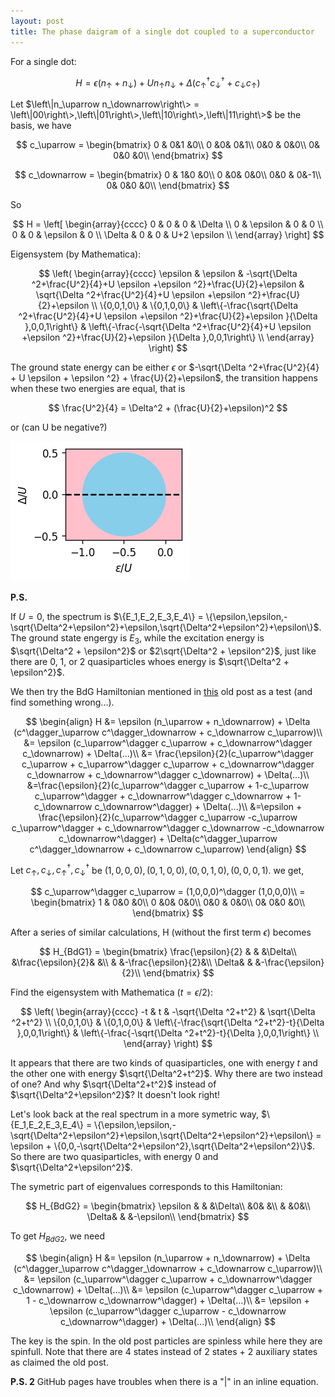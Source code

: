 ```yaml
---
layout: post
title: The phase daigram of a single dot coupled to a superconductor
---
```

For a single dot:

$$
H = \epsilon (n_\uparrow + n_\downarrow) + U n_\uparrow n_\downarrow + \Delta (c^\dagger_\uparrow c^\dagger_\downarrow + c_\downarrow c_\uparrow)
$$

Let $\left\|n_\uparrow n_\downarrow\right\> = \left\|00\right\>,\left\|01\right\>,\left\|10\right\>,\left\|11\right\>$ be the basis, we have

$$
c_\uparrow = \begin{bmatrix}
0 & 0&1 &0\\
0 &0& 0&1\\
0&0 & 0&0\\
0& 0&0 &0\\
\end{bmatrix}
$$

$$
c_\downarrow = \begin{bmatrix}
0 & 1&0 &0\\
0 &0& 0&0\\
0&0 & 0&-1\\
0& 0&0 &0\\
\end{bmatrix}
$$

So

$$
H = \left[
\begin{array}{cccc}
 0 & 0 & 0 & \Delta  \\
 0 & \epsilon  & 0 & 0 \\
 0 & 0 & \epsilon  & 0 \\
 \Delta  & 0 & 0 & U+2 \epsilon  \\
\end{array}
\right]
$$

Eigensystem (by Mathematica):

$$
\left(
\begin{array}{cccc}
 \epsilon  & \epsilon  & -\sqrt{\Delta ^2+\frac{U^2}{4}+U \epsilon +\epsilon ^2}+\frac{U}{2}+\epsilon  & \sqrt{\Delta ^2+\frac{U^2}{4}+U \epsilon +\epsilon ^2}+\frac{U}{2}+\epsilon  \\
 \{0,0,1,0\} & \{0,1,0,0\} & \left\{-\frac{\sqrt{\Delta ^2+\frac{U^2}{4}+U \epsilon +\epsilon ^2}+\frac{U}{2}+\epsilon }{\Delta },0,0,1\right\} & \left\{-\frac{-\sqrt{\Delta ^2+\frac{U^2}{4}+U \epsilon +\epsilon ^2}+\frac{U}{2}+\epsilon }{\Delta },0,0,1\right\} \\
\end{array}
\right)
$$

The ground state energy can be either $\epsilon$ or $-\sqrt{\Delta ^2+\frac{U^2}{4} + U \epsilon + \epsilon ^2} + \frac{U}{2}+\epsilon$, the transition happens when these two energies are equal, that is

$$
\frac{U^2}{4} = \Delta^2 + (\frac{U}{2}+\epsilon)^2
$$

or (can U be negative?)

![](/images/sdphase.png)

**P.S.**

If $U = 0$, the spectrum is $\{E_1,E_2,E_3,E_4\} = \{\epsilon,\epsilon,-\sqrt{\Delta^2+\epsilon^2}+\epsilon,\sqrt{\Delta^2+\epsilon^2}+\epsilon\}$. The ground state engergy is $E_3$, while the excitation energy is $\sqrt{\Delta^2 + \epsilon^2}$ or $2\sqrt{\Delta^2 + \epsilon^2}$, just like there are 0, 1, or 2 quasiparticles whoes energy is $\sqrt{\Delta^2 + \epsilon^2}$.


We then try the BdG Hamiltonian mentioned in [this](../../../2019/05/11/something-about-particle-hole-symmetry.html) old post as a test (and find something wrong...).

$$
\begin{align}
H &= \epsilon (n_\uparrow + n_\downarrow) + \Delta (c^\dagger_\uparrow c^\dagger_\downarrow + c_\downarrow c_\uparrow)\\
&= \epsilon (c_\uparrow^\dagger c_\uparrow + c_\downarrow^\dagger c_\downarrow) + \Delta(...)\\
&= \frac{\epsilon}{2}(c_\uparrow^\dagger c_\uparrow + c_\uparrow^\dagger c_\uparrow + c_\downarrow^\dagger c_\downarrow + c_\downarrow^\dagger c_\downarrow) + \Delta(...)\\
&=\frac{\epsilon}{2}(c_\uparrow^\dagger c_\uparrow + 1-c_\uparrow c_\uparrow^\dagger + c_\downarrow^\dagger c_\downarrow + 1-c_\downarrow c_\downarrow^\dagger) + \Delta(...)\\
&=\epsilon + \frac{\epsilon}{2}(c_\uparrow^\dagger c_\uparrow -c_\uparrow c_\uparrow^\dagger + c_\downarrow^\dagger c_\downarrow -c_\downarrow c_\downarrow^\dagger) + \Delta(c^\dagger_\uparrow c^\dagger_\downarrow + c_\downarrow c_\uparrow)
\end{align} 
$$

Let $c_\uparrow,c_\downarrow,c_\uparrow^\dagger,c_\downarrow^\dagger$ be $(1,0,0,0),(0,1,0,0),(0,0,1,0),(0,0,0,1)$. we get,

$$
c_\uparrow^\dagger c_\uparrow = (1,0,0,0)^\dagger (1,0,0,0)\\
= \begin{bmatrix}
1 & 0&0 &0\\
0 &0& 0&0\\
0&0 & 0&0\\
0& 0&0 &0\\
\end{bmatrix}
$$

After a series of similar calculations, H (without the first term $\epsilon$) becomes

$$
H_{BdG1} = \begin{bmatrix}
\frac{\epsilon}{2} & & &\Delta\\
 &\frac{\epsilon}{2}& &\\
& &-\frac{\epsilon}{2}&\\
\Delta& & &-\frac{\epsilon}{2}\\
\end{bmatrix}
$$

Find the eigensystem with Mathematica ($t = \epsilon/2$):

$$
\left(
\begin{array}{cccc}
 -t & t & -\sqrt{\Delta ^2+t^2} & \sqrt{\Delta ^2+t^2} \\
 \{0,0,1,0\} & \{0,1,0,0\} & \left\{-\frac{\sqrt{\Delta ^2+t^2}-t}{\Delta },0,0,1\right\} & \left\{-\frac{-\sqrt{\Delta ^2+t^2}-t}{\Delta },0,0,1\right\} \\
\end{array}
\right)
$$

It appears that there are two kinds of quasiparticles, one with energy $t$ and the other one with energy $\sqrt{\Delta^2+t^2}$. Why there are two instead of one? And why $\sqrt{\Delta^2+t^2}$ instead of $\sqrt{\Delta^2+\epsilon^2}$? It doesn't look right!

Let's look back at the real spectrum in a more symetric way, $\{E_1,E_2,E_3,E_4\} = \{\epsilon,\epsilon,-\sqrt{\Delta^2+\epsilon^2}+\epsilon,\sqrt{\Delta^2+\epsilon^2}+\epsilon\} = \epsilon + \{0,0,-\sqrt{\Delta^2+\epsilon^2},\sqrt{\Delta^2+\epsilon^2}\}$. So there are two quasiparticles, with energy $0$ and $\sqrt{\Delta^2+\epsilon^2}$.

The symetric part of eigenvalues corresponds to this Hamiltonian:

$$
H_{BdG2} = \begin{bmatrix}
\epsilon & & &\Delta\\
 &0& &\\
& &0&\\
\Delta& & &-\epsilon\\
\end{bmatrix}
$$

To get $H_{BdG2}$, we need

$$
\begin{align}
H &= \epsilon (n_\uparrow + n_\downarrow) + \Delta (c^\dagger_\uparrow c^\dagger_\downarrow + c_\downarrow c_\uparrow)\\
&= \epsilon (c_\uparrow^\dagger c_\uparrow + c_\downarrow^\dagger c_\downarrow) + \Delta(...)\\
&= \epsilon (c_\uparrow^\dagger c_\uparrow + 1 - c_\downarrow c_\downarrow^\dagger) + \Delta(...)\\
&= \epsilon + \epsilon (c_\uparrow^\dagger c_\uparrow  - c_\downarrow c_\downarrow^\dagger) + \Delta(...)\\
\end{align} 
$$

The key is the spin. In the old post particles are spinless while here they are spinfull. Note that there are 4 states instead of 2 states + 2 auxiliary states as claimed the old post.


**P.S. 2**
GitHub pages have troubles when there is a "|" in an inline equation.
